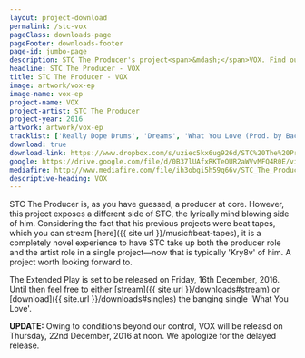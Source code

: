 ```yaml
---
layout: project-download
permalink: /stc-vox
pageClass: downloads-page
pageFooter: downloads-footer
page-id: jumbo-page
description: STC The Producer's project<span>&mdash;</span>VOX. Find out what it is all about and download it here.
headline: STC The Producer - VOX
title: STC The Producer - VOX
image: artwork/vox-ep
image-name: vox-ep
project-name: VOX
project-artist: STC The Producer
project-year: 2016
artwork: artwork/vox-ep
tracklist: ['Really Dope Drums', 'Dreams', 'What You Love (Prod. by Bacci x STC The Producer)', 'For My Father', 'Noise', 'Ubwali (Panda Cover)']
download: true
download-link: https://www.dropbox.com/s/uziec5kx6ug926d/STC%20The%20Producer%20-%20VOX%20[krvmedia.com].zip?dl=1
google: https://drive.google.com/file/d/0B37lUAfxRKTeOUR2aWVvMFQ4R0E/view?usp=sharing
mediafire: http://www.mediafire.com/file/ih3obgi5h59q66v/STC_The_Producer_-_VOX_%5Bkrvmedia.com%5D.zip
descriptive-heading: VOX
---
```


STC The Producer is, as you have guessed, a producer at core. However, this project exposes a different side of STC, the lyrically mind blowing side of him. Considering the fact that his previous projects were beat tapes, which you can stream [here]({{ site.url }}/music#beat-tapes), it is a completely novel experience to have STC take up both the producer role and the artist role in a single project&mdash;now that is typically 'Kry8v' of him. A project worth looking forward to.

The Extended Play is set to be released on Friday, 16th December, 2016. Until then feel free to either [stream]({{ site.url }}/downloads#stream) or [download]({{ site.url }}/downloads#singles) the banging single 'What You Love'.

**UPDATE:** Owing to conditions beyond our control, VOX will be releasd on Thursday, 22nd December, 2016 at noon. We apologize for the delayed release.
